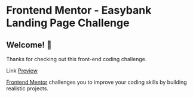 # Frontend Mentor - Easybank Landing Page Challenge

## Welcome! 👋

Thanks for checking out this front-end coding challenge.

Link [Preview](https://getoarm.github.io/frontend-mentor-challenge/)

[Frontend Mentor](https://www.frontendmentor.io) challenges you to improve your coding skills by building realistic projects.
